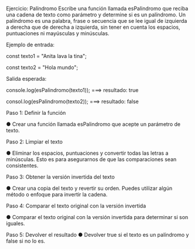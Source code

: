 Ejercicio: Palíndromo
Escribe una función llamada esPalindromo que reciba una cadena de texto como parámetro y
determine si es un palíndromo. Un palíndromo es una palabra, frase o secuencia que se lee igual
de izquierda a derecha que de derecha a izquierda, sin tener en cuenta los espacios,
puntuaciones ni mayúsculas y minúsculas.

Ejemplo de entrada:

const texto1 = "Anita lava la tina";

const texto2 = "Hola mundo";

Salida esperada:

console.log(esPalindromo(texto1)); ===> resultado: true

consol.log(esPalindromo(texto2)); ===> resultado: false

Paso 1: Definir la función

● Crear una función llamada esPalindromo que acepte un parámetro de texto.

Paso 2: Limpiar el texto

● Eliminar los espacios, puntuaciones y convertir todas las letras a minúsculas.
Esto es para asegurarnos de que las comparaciones sean consistentes.

Paso 3: Obtener la versión invertida del texto

● Crear una copia del texto y revertir su orden. Puedes utilizar algún método o
enfoque para invertir la cadena.

Paso 4: Comparar el texto original con la versión invertida

● Comparar el texto original con la versión invertida para determinar si son iguales.

Paso 5: Devolver el resultado
● Devolver true si el texto es un palíndromo y false si no lo es.
